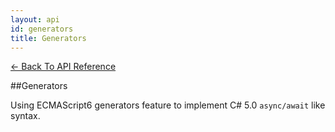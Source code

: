 ```yaml
---
layout: api
id: generators
title: Generators
---
```



[← Back To API Reference](/docs/api-reference.html)
<div class="api-code-section"><markdown>
##Generators

Using ECMAScript6 generators feature to implement C# 5.0 `async/await` like syntax.
</markdown></div>

